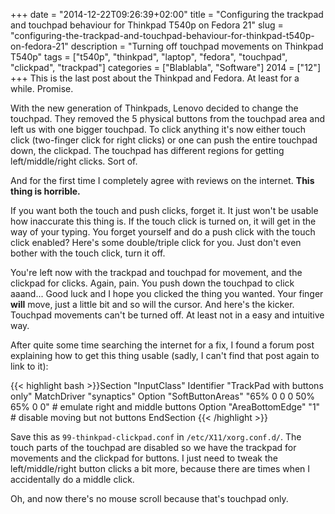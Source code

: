 +++
date = "2014-12-22T09:26:39+02:00"
title = "Configuring the trackpad and touchpad behaviour for Thinkpad T540p on Fedora 21"
slug = "configuring-the-trackpad-and-touchpad-behaviour-for-thinkpad-t540p-on-fedora-21"
description = "Turning off touchpad movements on Thinkpad T540p"
tags = ["t540p", "thinkpad", "laptop", "fedora", "touchpad", "clickpad", "trackpad"]
categories = ["Blablabla", "Software"]
2014 = ["12"]
+++
This is the last post about the Thinkpad and Fedora. At least for a while. Promise.

With the new generation of Thinkpads, Lenovo decided to change the touchpad. They removed the 5 physical buttons from the touchpad area and left us with one bigger touchpad. To click anything it's now either touch click (two-finger click for right clicks) or one can push the entire touchpad down, the clickpad. The touchpad has different regions for getting left/middle/right clicks. Sort of.<br>

 And for the first time I completely agree with reviews on the internet. <b>This thing is horrible.</b>

If you want both the touch and push clicks, forget it. It just won't be usable how inaccurate this thing is. If the touch click is turned on, it will get in the way of your typing. You forget yourself and do a push click with the touch click enabled? Here's some double/triple click for you. Just don't even bother with the touch click, turn it off.

You're left now with the trackpad and touchpad for movement, and the clickpad for clicks. Again, pain. You push down the touchpad to click aaand... Good luck and I hope you clicked the thing you wanted. Your finger <b>will</b> move, just a little bit and so will the cursor. And here's the kicker. Touchpad movements can't be turned off. At least not in a easy and intuitive way.

After quite some time searching the internet for a fix, I found a forum post explaining how to get this thing usable (sadly, I can't find that post again to link to it):

{{< highlight bash >}}Section "InputClass"
    Identifier "TrackPad with buttons only"
    MatchDriver "synaptics"
    Option "SoftButtonAreas" "65% 0 0 0 50% 65% 0 0" # emulate right and middle buttons
    Option "AreaBottomEdge" "1" # disable moving but not buttons
EndSection
{{< /highlight >}}

Save this as <code>99-thinkpad-clickpad.conf</code> in <code>/etc/X11/xorg.conf.d/</code>. The touch parts of the touchpad are disabled so we have the trackpad for movements and the clickpad for buttons. I just need to tweak the left/middle/right button clicks a bit more, because there are times when I accidentally do a middle click.

Oh, and now there's no mouse scroll because that's touchpad only.
